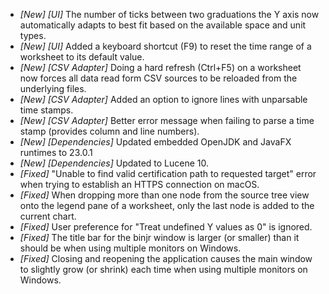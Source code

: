 * _[New] [UI]_ The number of ticks between two graduations the Y axis now automatically adapts to best fit based on the available space and unit types.
* _[New] [UI]_ Added a keyboard shortcut (F9) to reset the time range of a worksheet to its default value.  
* _[New] [CSV Adapter]_ Doing a hard refresh (Ctrl+F5) on a worksheet now forces all data read form CSV sources to be reloaded from the underlying files.
* _[New] [CSV Adapter]_ Added an option to ignore lines with unparsable time stamps.  
* _[New] [CSV Adapter]_ Better error message when failing to parse a time stamp (provides column and line numbers).  
* _[New] [Dependencies]_ Updated embedded OpenJDK and JavaFX runtimes to 23.0.1  
* _[New] [Dependencies]_ Updated to Lucene 10.  
* _[Fixed]_ "Unable to find valid certification path to requested target" error when trying to establish an HTTPS connection on macOS.  
* _[Fixed]_ When dropping more than one node from the source tree view onto the legend pane of a worksheet, only the last node is added to the current chart.  
* _[Fixed]_ User preference for "Treat undefined Y values as 0" is ignored.  
* _[Fixed]_ The title bar for the binjr window is larger (or smaller) than it should be when using multiple monitors on Windows.  
* _[Fixed]_ Closing and reopening the application causes the main window to slightly grow (or shrink) each time when using multiple monitors on Windows.  